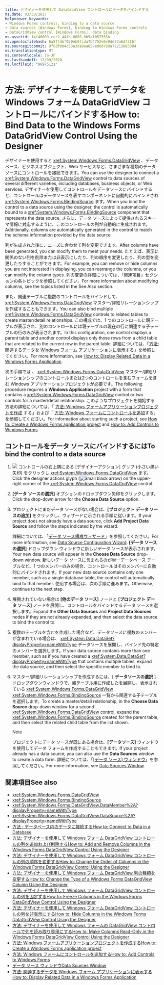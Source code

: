 ```yaml
---
title: デザイナーを使用して DataGridView コントロールにデータをバインドする
ms.date: 03/30/2017
helpviewer_keywords:
- Windows Forms controls, binding to a data source
- data sources [Windows Forms], binding to Windows Forms controls
- DataGridView control [Windows Forms], data binding
ms.assetid: f4f46009-cec2-441b-8668-6b5af057558b
ms.openlocfilehash: 6a8ffdbf950eb0fcda7b4752e6e9dd73a6df3f6f
ms.sourcegitcommit: 9f6df084c53a3da0ea657ed0d708a72213683084
ms.translationtype: MT
ms.contentlocale: ja-JP
ms.lasthandoff: 12/09/2020
ms.locfileid: "96975121"
---
```

# <a name="how-to-bind-data-to-the-windows-forms-datagridview-control-using-the-designer"></a><span data-ttu-id="b6260-102">方法: デザイナーを使用してデータを Windows フォーム DataGridView コントロールにバインドする</span><span class="sxs-lookup"><span data-stu-id="b6260-102">How to: Bind Data to the Windows Forms DataGridView Control Using the Designer</span></span>

<span data-ttu-id="b6260-103">デザイナーを使用すると <xref:System.Windows.Forms.DataGridView> 、データベース、ビジネスオブジェクト、Web サービスなど、さまざまな種類のデータソースにコントロールを接続できます。</span><span class="sxs-lookup"><span data-stu-id="b6260-103">You can use the designer to connect a <xref:System.Windows.Forms.DataGridView> control to data sources of several different varieties, including databases, business objects, or Web services.</span></span> <span data-ttu-id="b6260-104">デザイナーを使用してコントロールをデータソースにバインドすると、コントロールはデータソースを表すコンポーネントに自動的にバインドされ <xref:System.Windows.Forms.BindingSource> ます。</span><span class="sxs-lookup"><span data-stu-id="b6260-104">When you bind the control to a data source using the designer, the control is automatically bound to a <xref:System.Windows.Forms.BindingSource> component that represents the data source.</span></span> <span data-ttu-id="b6260-105">さらに、データ ソースによって提供されるスキーマ情報に対応するように、このコントロールの列が自動的に生成されます。</span><span class="sxs-lookup"><span data-stu-id="b6260-105">Additionally, columns are automatically generated in the control to match the schema information provided by the data source.</span></span>

 <span data-ttu-id="b6260-106">列が生成された後に、ニーズに合わせて列を変更できます。</span><span class="sxs-lookup"><span data-stu-id="b6260-106">After columns have been generated, you can modify them to meet your needs.</span></span> <span data-ttu-id="b6260-107">たとえば、表示に関係のない列を削除または非表示にしたり、列の順序を変更したり、列の型を変更したりすることができます。</span><span class="sxs-lookup"><span data-stu-id="b6260-107">For example, you can remove or hide columns you are not interested in displaying, you can rearrange the columns, or you can modify the column types.</span></span> <span data-ttu-id="b6260-108">列の変更の詳細については、「関連項目」セクションの各トピックを参照してください。</span><span class="sxs-lookup"><span data-stu-id="b6260-108">For more information about modifying columns, see the topics listed in the See Also section.</span></span>

 <span data-ttu-id="b6260-109">また、関連テーブルに複数のコントロールをバインドして、 <xref:System.Windows.Forms.DataGridView> マスター/詳細リレーションシップを作成することもできます。</span><span class="sxs-lookup"><span data-stu-id="b6260-109">You can also bind multiple <xref:System.Windows.Forms.DataGridView> controls to related tables to create master/detail relationships.</span></span> <span data-ttu-id="b6260-110">この構成では、1 つのコントロールに親テーブルが表示され、別のコントロールには親テーブルの現在の行に関連する子テーブルの行のみが表示されます。</span><span class="sxs-lookup"><span data-stu-id="b6260-110">In this configuration, one control displays a parent table and another control displays only those rows from a child table that are related to the current row in the parent table.</span></span> <span data-ttu-id="b6260-111">詳細については、「[方法: 関連するデータを Windows フォーム アプリケーションに表示する](/previous-versions/visualstudio/visual-studio-2013/57tx3hhe(v=vs.120))」を参照してください。</span><span class="sxs-lookup"><span data-stu-id="b6260-111">For more information, see [How to: Display Related Data in a Windows Forms Application](/previous-versions/visualstudio/visual-studio-2013/57tx3hhe(v=vs.120)).</span></span>

 <span data-ttu-id="b6260-112">次の手順では 、 <xref:System.Windows.Forms.DataGridView> マスター/詳細リレーションシップのコントロールまたは2つのコントロールを含むフォームを含む Windows アプリケーションプロジェクトが必要です。</span><span class="sxs-lookup"><span data-stu-id="b6260-112">The following procedure requires a **Windows Application** project with a form that contains a <xref:System.Windows.Forms.DataGridView> control or two controls for a master/detail relationship.</span></span> <span data-ttu-id="b6260-113">このようなプロジェクトを開始する方法の詳細については、「 [方法: Windows フォームアプリケーションプロジェクトを作成](/visualstudio/ide/step-1-create-a-windows-forms-application-project) する」および「 [方法: Windows フォームにコントロールを追加](how-to-add-controls-to-windows-forms.md)する」を参照してください。</span><span class="sxs-lookup"><span data-stu-id="b6260-113">For information about starting such a project, see [How to: Create a Windows Forms application project](/visualstudio/ide/step-1-create-a-windows-forms-application-project) and [How to: Add Controls to Windows Forms](how-to-add-controls-to-windows-forms.md).</span></span>

## <a name="to-bind-the-control-to-a-data-source"></a><span data-ttu-id="b6260-114">コントロールをデータ ソースにバインドするには</span><span class="sxs-lookup"><span data-stu-id="b6260-114">To bind the control to a data source</span></span>

1. <span data-ttu-id="b6260-115">![ ](./media/designer-actions-glyph.gif) コントロールの右上隅にある [デザイナーアクション] グリフ (小さい黒い矢印) をクリックし <xref:System.Windows.Forms.DataGridView> ます。</span><span class="sxs-lookup"><span data-stu-id="b6260-115">Click the designer actions glyph (![Small black arrow](./media/designer-actions-glyph.gif)) on the upper-right corner of the <xref:System.Windows.Forms.DataGridView> control.</span></span>

2. <span data-ttu-id="b6260-116">**[データ ソースの選択]** オプションのドロップダウン矢印をクリックします。</span><span class="sxs-lookup"><span data-stu-id="b6260-116">Click the drop-down arrow for the **Choose Data Source** option.</span></span>

3. <span data-ttu-id="b6260-117">プロジェクトにまだデータ ソースがない場合は、**[プロジェクト データ ソースの追加]** をクリックし、ウィザードに示される手順に従います。</span><span class="sxs-lookup"><span data-stu-id="b6260-117">If your project does not already have a data source, click **Add Project Data Source** and follow the steps indicated by the wizard.</span></span>

     <span data-ttu-id="b6260-118">詳細については、「[データ ソース構成ウィザード](/previous-versions/visualstudio/visual-studio-2013/w4dd7z6t(v=vs.120))」を参照してください。</span><span class="sxs-lookup"><span data-stu-id="b6260-118">For more information, see [Data Source Configuration Wizard](/previous-versions/visualstudio/visual-studio-2013/w4dd7z6t(v=vs.120)).</span></span> <span data-ttu-id="b6260-119">**[データ ソースの選択]** ドロップダウン ウィンドウに新しいデータ ソースが表示されます。</span><span class="sxs-lookup"><span data-stu-id="b6260-119">Your new data source will appear in the **Choose Data Source** drop-down window.</span></span> <span data-ttu-id="b6260-120">新しいデータ ソースに含まれるのが単一データベース テーブルなど、1 つのメンバーのみの場合、コントロールはそのメンバーに自動的にバインドされます。</span><span class="sxs-lookup"><span data-stu-id="b6260-120">If your new data source contains only one member, such as a single database table, the control will automatically bind to that member.</span></span> <span data-ttu-id="b6260-121">使用する場合は、次の手順に進みます。</span><span class="sxs-lookup"><span data-stu-id="b6260-121">Otherwise, continue to the next step.</span></span>

4. <span data-ttu-id="b6260-122">展開されていない場合は **[他のデータ ソース]** ノードと **[プロジェクト データ ソース]** ノードを展開し、コントロールをバインドするデータ ソースを選択します。</span><span class="sxs-lookup"><span data-stu-id="b6260-122">Expand the **Other Data Sources** and **Project Data Sources** nodes if they are not already expanded, and then select the data source to bind the control to.</span></span>

5. <span data-ttu-id="b6260-123">複数のテーブルを含むを作成した場合など、データソースに複数のメンバーが含まれている場合は、 <xref:System.Data.DataSet?displayProperty=nameWithType> データソースを展開し、バインド先の特定のメンバーを選択します。</span><span class="sxs-lookup"><span data-stu-id="b6260-123">If your data source contains more than one member, such as if you have created a <xref:System.Data.DataSet?displayProperty=nameWithType> that contains multiple tables, expand the data source, and then select the specific member to bind to.</span></span>

6. <span data-ttu-id="b6260-124">マスター/詳細リレーションシップを作成するには、[ **データソースの選択** ] ドロップダウンウィンドウで、親テーブル用に作成したを展開し、表示されている <xref:System.Windows.Forms.DataGridView> <xref:System.Windows.Forms.BindingSource> 一覧から関連する子テーブルを選択します。</span><span class="sxs-lookup"><span data-stu-id="b6260-124">To create a master/detail relationship, in the **Choose Data Source** drop-down window for a second <xref:System.Windows.Forms.DataGridView> control, expand the <xref:System.Windows.Forms.BindingSource> created for the parent table, and then select the related child table from the list shown.</span></span>

    > [!NOTE]
    > <span data-ttu-id="b6260-125">プロジェクトにデータ ソースが既にある場合は、**[データソース]** ウィンドウを使用してデータ フォームを作成することもできます。</span><span class="sxs-lookup"><span data-stu-id="b6260-125">If your project already has a data source, you can also use the **Data Sources** window to create a data form.</span></span> <span data-ttu-id="b6260-126">詳細については、「[[データ ソース] ウィンドウ](/previous-versions/visualstudio/visual-studio-2013/6ckyxa83(v=vs.120))」を参照してください。</span><span class="sxs-lookup"><span data-stu-id="b6260-126">For more information, see [Data Sources Window](/previous-versions/visualstudio/visual-studio-2013/6ckyxa83(v=vs.120)).</span></span>

## <a name="see-also"></a><span data-ttu-id="b6260-127">関連項目</span><span class="sxs-lookup"><span data-stu-id="b6260-127">See also</span></span>

- <xref:System.Windows.Forms.DataGridView>
- <xref:System.Windows.Forms.BindingSource>
- <xref:System.Windows.Forms.DataGridView.DataMember%2A?displayProperty=nameWithType>
- <xref:System.Windows.Forms.DataGridView.DataSource%2A?displayProperty=nameWithType>
- <span data-ttu-id="b6260-128">[方法 : データベース内のデータに接続する](/previous-versions/visualstudio/visual-studio-2013/fxk9yw1t(v=vs.120))</span><span class="sxs-lookup"><span data-stu-id="b6260-128">[How to: Connect to Data in a Database](/previous-versions/visualstudio/visual-studio-2013/fxk9yw1t(v=vs.120))</span></span>
- [<span data-ttu-id="b6260-129">方法: デザイナーを使用して Windows フォーム DataGridView コントロールの列を追加および削除する</span><span class="sxs-lookup"><span data-stu-id="b6260-129">How to: Add and Remove Columns in the Windows Forms DataGridView Control Using the Designer</span></span>](add-and-remove-columns-in-the-datagrid-using-the-designer.md)
- [<span data-ttu-id="b6260-130">方法: デザイナーを使用して Windows フォーム DataGridView コントロールの列の順序を変更する</span><span class="sxs-lookup"><span data-stu-id="b6260-130">How to: Change the Order of Columns in the Windows Forms DataGridView Control Using the Designer</span></span>](change-the-order-of-columns-in-the-datagrid-using-the-designer.md)
- [<span data-ttu-id="b6260-131">方法: デザイナーを使用して Windows フォーム DataGridView 列の種類を変更する</span><span class="sxs-lookup"><span data-stu-id="b6260-131">How to: Change the Type of a Windows Forms DataGridView Column Using the Designer</span></span>](change-the-type-of-a-wf-datagridview-column-using-the-designer.md)
- [<span data-ttu-id="b6260-132">方法: デザイナーを使用して Windows フォーム DataGridView コントロールの列を固定する</span><span class="sxs-lookup"><span data-stu-id="b6260-132">How to: Freeze Columns in the Windows Forms DataGridView Control Using the Designer</span></span>](freeze-columns-in-the-datagrid-using-the-designer.md)
- [<span data-ttu-id="b6260-133">方法: デザイナーを使用して Windows フォーム DataGridView コントロールの列を非表示にする</span><span class="sxs-lookup"><span data-stu-id="b6260-133">How to: Hide Columns in the Windows Forms DataGridView Control Using the Designer</span></span>](hide-columns-in-the-datagrid-using-the-designer.md)
- [<span data-ttu-id="b6260-134">方法: デザイナーを使用して Windows フォームの DataGridView コントロールで列を読み取り専用にする</span><span class="sxs-lookup"><span data-stu-id="b6260-134">How to: Make Columns Read-Only in the Windows Forms DataGridView Control Using the Designer</span></span>](make-columns-read-only-in-the-datagrid-using-the-designer.md)
- [<span data-ttu-id="b6260-135">方法: Windows フォームアプリケーションプロジェクトを作成する</span><span class="sxs-lookup"><span data-stu-id="b6260-135">How to: Create a Windows Forms application project</span></span>](/visualstudio/ide/step-1-create-a-windows-forms-application-project)
- [<span data-ttu-id="b6260-136">方法: Windows フォームにコントロールを追加する</span><span class="sxs-lookup"><span data-stu-id="b6260-136">How to: Add Controls to Windows Forms</span></span>](how-to-add-controls-to-windows-forms.md)
- <span data-ttu-id="b6260-137">[データ ソース ウィンドウ](/previous-versions/visualstudio/visual-studio-2013/6ckyxa83(v=vs.120))</span><span class="sxs-lookup"><span data-stu-id="b6260-137">[Data Sources Window](/previous-versions/visualstudio/visual-studio-2013/6ckyxa83(v=vs.120))</span></span>
- <span data-ttu-id="b6260-138">[方法: 関連するデータを Windows フォーム アプリケーションに表示する](/previous-versions/visualstudio/visual-studio-2013/57tx3hhe(v=vs.120))</span><span class="sxs-lookup"><span data-stu-id="b6260-138">[How to: Display Related Data in a Windows Forms Application](/previous-versions/visualstudio/visual-studio-2013/57tx3hhe(v=vs.120))</span></span>
